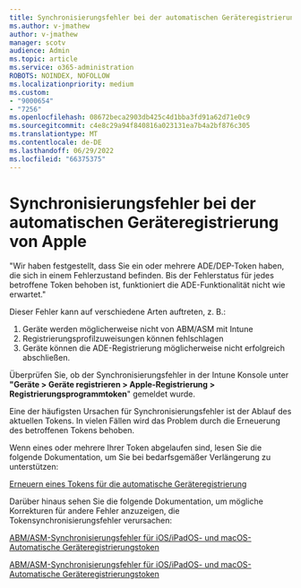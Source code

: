 ```yaml
---
title: Synchronisierungsfehler bei der automatischen Geräteregistrierung von Apple
ms.author: v-jmathew
author: v-jmathew
manager: scotv
audience: Admin
ms.topic: article
ms.service: o365-administration
ROBOTS: NOINDEX, NOFOLLOW
ms.localizationpriority: medium
ms.custom:
- "9000654"
- "7256"
ms.openlocfilehash: 08672beca2903db425c4d1bba3fd91a62d71e0c9
ms.sourcegitcommit: c4e8c29a94f840816a023131ea7b4a2bf876c305
ms.translationtype: MT
ms.contentlocale: de-DE
ms.lasthandoff: 06/29/2022
ms.locfileid: "66375375"
---
```

# <a name="apple-automatic-device-enrollment-sync-errors"></a>Synchronisierungsfehler bei der automatischen Geräteregistrierung von Apple

"Wir haben festgestellt, dass Sie ein oder mehrere ADE/DEP-Token haben, die sich in einem Fehlerzustand befinden. Bis der Fehlerstatus für jedes betroffene Token behoben ist, funktioniert die ADE-Funktionalität nicht wie erwartet."

Dieser Fehler kann auf verschiedene Arten auftreten, z. B.:

1. Geräte werden möglicherweise nicht von ABM/ASM mit Intune
2. Registrierungsprofilzuweisungen können fehlschlagen
3. Geräte können die ADE-Registrierung möglicherweise nicht erfolgreich abschließen.

Überprüfen Sie, ob der Synchronisierungsfehler in der Intune Konsole unter **"Geräte > Geräte registrieren > Apple-Registrierung > Registrierungsprogrammtoken**" gemeldet wurde.

Eine der häufigsten Ursachen für Synchronisierungsfehler ist der Ablauf des aktuellen Tokens. In vielen Fällen wird das Problem durch die Erneuerung des betroffenen Tokens behoben.

Wenn eines oder mehrere Ihrer Token abgelaufen sind, lesen Sie die folgende Dokumentation, um Sie bei bedarfsgemäßer Verlängerung zu unterstützen:

[Erneuern eines Tokens für die automatische Geräteregistrierung](https://docs.microsoft.com/mem/intune/enrollment/device-enrollment-program-enroll-ios#renew-an-automated-device-enrollment-token)

Darüber hinaus sehen Sie die folgende Dokumentation, um mögliche Korrekturen für andere Fehler anzuzeigen, die Tokensynchronisierungsfehler verursachen:

[ABM/ASM-Synchronisierungsfehler für iOS/iPadOS- und macOS-Automatische Geräteregistrierungstoken](https://docs.microsoft.com/mem/intune/enrollment/troubleshoot-ios-enrollment-errors#sync-token-errors-between-intune-and-ade-dep)







[ABM/ASM-Synchronisierungsfehler für iOS/iPadOS- und macOS-Automatische Geräteregistrierungstoken](https://docs.microsoft.com/mem/intune/enrollment/troubleshoot-ios-enrollment-errors#resolutions-when-syncing-tokens-between-intune-and-abmasm-for-automated-device-enrollment)
